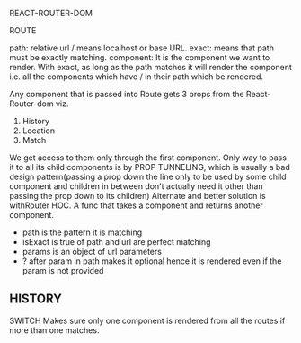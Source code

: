 REACT-ROUTER-DOM

ROUTE

path: relative url / means localhost or base URL.
exact: means that path must be exactly matching.
component: It is the component we want to render.
With exact, as long as the path matches it will render the component i.e. all the components which have / in their path which be rendered.

Any component that is passed into Route gets 3 props from the React-Router-dom viz.

1. History
2. Location
3. Match

We get access to them only through the first component. Only way to pass it to all its child components is by PROP TUNNELING, which is usually a bad design pattern(passing a prop down the line only to be used by some child component and children in between don't actually need it other than passing the prop down to its children)
Alternate and better solution is withRouter HOC. A func that takes a component and returns another component.

- path is the pattern it is matching
- isExact is true of path and url are perfect matching
- params is an object of url parameters
- ? after param in path makes it optional hence it is rendered even if the param is not provided

## HISTORY

SWITCH
Makes sure only one component is rendered from all the routes if more than one matches.
<switch>
</switch>
